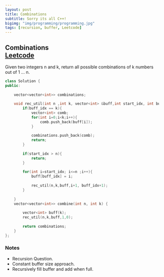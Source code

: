 ```yaml
---
layout: post
title: Combinations
subtitle: Sorry its all C++!
bigimg: "img/programming/programming.jpg"
tags: [recursion, buffer, Leetcode]
---
```


## **Combinations** <br/>[Leetcode](https://leetcode.com/problems/combinations/)
Given two integers n and k, return all possible combinations of k numbers out of 1 ... n.

```cpp
class Solution {
public:
    
    vector<vector<int>> combinations;
    
    void rec_util(int n ,int k, vector<int> &buff,int start_idx, int buff_idx){
        if(buff_idx == k){
            vector<int> comb;
            for(int i=0;i<k;i++){
                comb.push_back(buff[i]);
            }
            
            combinations.push_back(comb);
            return;
        }
        
        if(start_idx > n){
            return;
        }
        
        for(int i=start_idx; i<=n ;i++){
            buff[buff_idx] = i;
            
            rec_util(n,k,buff,i+1, buff_idx+1);
        }
        
    }
    vector<vector<int>> combine(int n, int k) {
        
        vector<int> buff(k);
        rec_util(n,k,buff,1,0);
        
        return combinations;
    }
};
```

### **Notes**

* Recursion Question.
* Constant buffer size approach.
* Recursively fill buffer and add when full.

